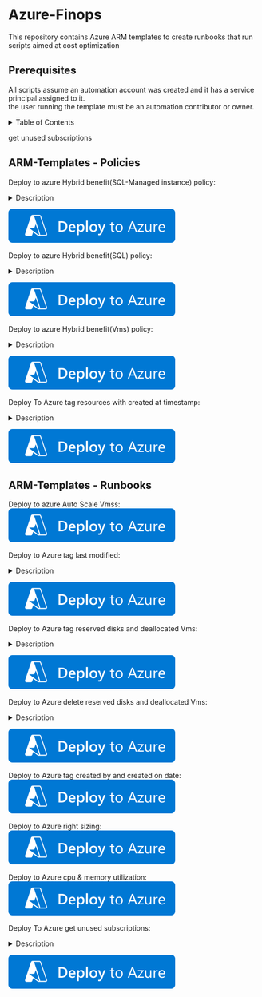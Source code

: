 # Azure-Finops
This repository contains Azure ARM templates to create runbooks that run scripts aimed at cost optimization

## Prerequisites 
  All scripts assume an automation account was created and it has a service principal assigned to it.  
  the user running the template must be an automation contributor or owner.



<!-- TABLE OF CONTENTS -->
<details>
  <summary>Table of Contents</summary>
  <ol>
    <li>
      <a href="#about-the-project">ARM-Templates - Policies</a>
      <ul>
        <li><a href="#built-with">Hybrid benefit(SQL-Managed instance)</a></li>
        <li><a href="#built-with">Hybrid benefit(SQL)</a></li>
        <li><a href="#built-with">Hybrid benefit(Vms)</a></li>
        <li><a href="#built-with">Tag resources with created at timestamp</a></li>
      </ul>
    </li>
    <li>
      <a href="#getting-started">ARM-Templates - Runbooks</a>
      <ul>
        <li><a href="#prerequisites">Auto Scale Vmss</a></li>
        <li><a href="#installation">Tag last modified</a></li>
        <li><a href="#installation">Tag reserved disks and deallocated Vms</a></li>
        <li><a href="#installation">Delete reserved disks and deallocated Vms</a></li>
        <li><a href="#installation">Right sizing(Vms)</a></li>
        <li><a href="#installation">Cpu & Memory Utilization(Vms)</a></li>
        <li><a href="#installation">Get Unused Subscriptions</a></li>
      </ul>
    </li>
  </ol>
</details>


get unused subscriptions
## ARM-Templates - Policies

 Deploy to azure Hybrid benefit(SQL-Managed instance) policy:
    <details>
    <summary>Description</summary>
    <ol>
    This template implement policy at management group scope to to force Hybrid benefit for Managed SQL instance.  
    </ol>
    </details>         

[![Deploy to azure Hybrid benefit(SQL-Managed instance)](https://raw.githubusercontent.com/Azure/azure-quickstart-templates/master/1-CONTRIBUTION-GUIDE/images/deploytoazure.svg?sanitize=true)](https://ms.portal.azure.com/?feature.customportal=false#create/Microsoft.Template/uri/https%3A%2F%2Fraw.githubusercontent.com%2FCloudHiro%2Fazure-finops%2fmain%2FARM_templates%2Fhybrid_benefit_SQL_managed_instance%2Fhybrid_benefit_SQL_managed_instance.json)

 Deploy to azure Hybrid benefit(SQL) policy:
    <details>
    <summary>Description</summary>
    <ol>
    This template implement policy at management group scope to to force Hybrid benefit for SQL Databases.  
    </ol>
    </details> 

[![Deploy to azure Hybrid benefit(SQL) policy](https://raw.githubusercontent.com/Azure/azure-quickstart-templates/master/1-CONTRIBUTION-GUIDE/images/deploytoazure.svg?sanitize=true)](https://ms.portal.azure.com/?feature.customportal=false#create/Microsoft.Template/uri/https%3A%2F%2Fraw.githubusercontent.com%2FCloudHiro%2Fazure-finops%2fmain%2FARM_templates%2Fhybrid_benefit_SQL%2Fhybrid_benefit_sql.json)


  Deploy to azure Hybrid benefit(Vms) policy:
    <details>
    <summary>Description</summary>
    <ol>
    This template implement policy at management group scope to to force Hybrid benefit for Vms and Vmss  
    </ol>
    </details>

[![Deploy to azure Hybrid benefit(Vms) policy](https://raw.githubusercontent.com/Azure/azure-quickstart-templates/master/1-CONTRIBUTION-GUIDE/images/deploytoazure.svg?sanitize=true)](https://ms.portal.azure.com/?feature.customportal=false#create/Microsoft.Template/uri/https%3A%2F%2Fraw.githubusercontent.com%2FCloudHiro%2Fazure-finops%2fmain%2FARM_templates%2Fhybrid_benefit_policy%2FARM_for_hybrid_benefit.json)

  Deploy To Azure tag resources with created at timestamp:
    <details>
    <summary>Description</summary>
    <ol>
    This template implement policy at management group scope to to force resources that are created with a tag name "Created_at" and tag value of the date he was created.
    </ol>
    </details>

[![Deploy To Azure find unused subscriptions](https://raw.githubusercontent.com/Azure/azure-quickstart-templates/master/1-CONTRIBUTION-GUIDE/images/deploytoazure.svg?sanitize=true)](https://ms.portal.azure.com/?feature.customportal=false#create/Microsoft.Template/uri/https%3A%2F%2Fraw.githubusercontent.com%2FCloudHiro%2Fazure-finops%2Fmain%2FARM_templates%2Ftag_created_at%2Ftag_create_at_arm.json)


## ARM-Templates - Runbooks

  Deploy to azure Auto Scale Vmss:            
    [![Deploy to azure Auto Scale Vmss](https://raw.githubusercontent.com/Azure/azure-quickstart-templates/master/1-CONTRIBUTION-GUIDE/images/deploytoazure.svg?sanitize=true)](https://ms.portal.azure.com/?feature.customportal=false#create/Microsoft.Template/uri/https%3A%2F%2Fraw.githubusercontent.com%2FCloudHiro%2Fazure-finops%2fmain%2FARM_templates%2Fauto_scale_vmss%2FarmTemplateAutoScaleVMSSRunbook.json)

  Deploy to Azure tag last modified:
<details>
  <summary>Description</summary>
  <ol>
This template implement a runbook  that look for Vms and Disks who got modified in the past two weeks and tag them with tag name "last_modified" with tag value of the Caller id.
  </ol>
</details>

[![Deploy To Azure tag last modified](https://raw.githubusercontent.com/Azure/azure-quickstart-templates/master/1-CONTRIBUTION-GUIDE/images/deploytoazure.svg?sanitize=true)](https://ms.portal.azure.com/?feature.customportal=false#create/Microsoft.Template/uri/https%3A%2F%2Fraw.githubusercontent.com%2FCloudHiro%2Fazure-finops%2Fmain%2FARM_templates%2Ftag_last_modified%2Ftag_last_modified_past2weeks_arm-template.json)

  Deploy to Azure tag reserved disks and deallocated Vms:  
<details>
  <summary>Description</summary>
  <ol>
This template implement a runbook  that look for Vms that in "deallocated/stopped" state over X days and tag them with tag "Candidate - DeleteMe" and all the disks with over X size related to the vm also with "Candidate - DeleteMe".
  </ol>
</details>

[![Deploy To Azure tag unattached disks and deallocated VMs](https://raw.githubusercontent.com/Azure/azure-quickstart-templates/master/1-CONTRIBUTION-GUIDE/images/deploytoazure.svg?sanitize=true)](https://ms.portal.azure.com/?feature.customportal=false#create/Microsoft.Template/uri/https%3A%2F%2Fraw.githubusercontent.com%2FCloudHiro%2Fazure-finops%2Fmain%2FARM_templates%2Ftag_unattached_disks_and_vms%2Ftag_unattached_disks_and_vms-ARM.json)


  Deploy to Azure delete reserved disks and deallocated Vms:  
<details>
  <summary>Description</summary>
  <ol>
This template implement a runbook  that look for vms and disks with tag "Candidate - DeleteMe" and delete them.
  </ol>
</details>

[![Deploy To Azure delete unattached disks and deallocated VMs](https://raw.githubusercontent.com/Azure/azure-quickstart-templates/master/1-CONTRIBUTION-GUIDE/images/deploytoazure.svg?sanitize=true)](https://ms.portal.azure.com/?feature.customportal=false#create/Microsoft.Template/uri/https%3A%2F%2Fraw.githubusercontent.com%2FCloudHiro%2Fazure-finops%2Fmain%2FARM_templates%2Fdelete_unattached_disks_and_vms%2Fdelete_unattched_disks_and_vms-ARM.json)


  Deploy to Azure tag created by and created on date:   
[![Deploy To Azure created by and created on date](https://raw.githubusercontent.com/Azure/azure-quickstart-templates/master/1-CONTRIBUTION-GUIDE/images/deploytoazure.svg?sanitize=true)](https://ms.portal.azure.com/?feature.customportal=false#create/Microsoft.Template/uri/https%3A%2F%2Fraw.githubusercontent.com%2FCloudHiro%2Fazure-finops%2Fmain%2FARM_templates%2Ftag_createdBy_createdOnDate%2Ftag_createdBy_createdOnDate_arm-template.json)

  Deploy to Azure right sizing:   
[![Deploy To Azure right_sizing](https://raw.githubusercontent.com/Azure/azure-quickstart-templates/master/1-CONTRIBUTION-GUIDE/images/deploytoazure.svg?sanitize=true)](https://ms.portal.azure.com/?feature.customportal=false#create/Microsoft.Template/uri/https%3A%2F%2Fraw.githubusercontent.com%2FCloudHiro%2Fazure-finops%2Fmain%2FARM_templates%2Fright_sizing%2Fright_sizing_arm-template.json)


  Deploy to Azure cpu & memory utilization:   
[![Deploy To Azure cpu & memory utilization](https://raw.githubusercontent.com/Azure/azure-quickstart-templates/master/1-CONTRIBUTION-GUIDE/images/deploytoazure.svg?sanitize=true)](https://ms.portal.azure.com/?feature.customportal=false#create/Microsoft.Template/uri/https%3A%2F%2Fraw.githubusercontent.com%2FCloudHiro%2Fazure-finops%2Fmain%2FARM_templates%2Fcpu_memory_utilization%2Fcpu_memory_utilization_arm-template.json)

  Deploy To Azure get unused subscriptions:  
<details>
  <summary>Description</summary>
  <ol>
This template implement a runbook script that loops over all the subscriptions and looks for activity logs of users with full user principal names and IP addresses to validate if the subscriptions have been in use in the time defined.
If unused subscriptions have been found the script exports them to a CSV file in the configured blobs accounts.
  </ol>
</details>

[![Deploy To Azure get unused subscriptions](https://raw.githubusercontent.com/Azure/azure-quickstart-templates/master/1-CONTRIBUTION-GUIDE/images/deploytoazure.svg?sanitize=true)](https://ms.portal.azure.com/?feature.customportal=false#create/Microsoft.Template/uri/https%3A%2F%2Fraw.githubusercontent.com%2FCloudHiro%2Fazure-finops%2Fmain%2FARM_templates%2Funused_subscriptions%2FGet-UnusedSubscriptions_arm_runbook.json)



<!-- Deploy to azure Multiple ARM Templates Policies(Hybrid Benefit SQL/Vm/Vmss/Managed-SQL + Created at tag):            
[![Deploy to azure Multiple ARM Templates Policies](https://raw.githubusercontent.com/Azure/azure-quickstart-templates/master/1-CONTRIBUTION-GUIDE/images/deploytoazure.svg?sanitize=true)](https://ms.portal.azure.com/?feature.customportal=false#create/Microsoft.Template/uri/https%3A%2F%2Fraw.githubusercontent.com%2FCloudHiro%2Fazure-finops%2fmain%2FARM_templates%2Fmultiple_arm_polices%2Fmultiple_arm_templates_policies.json) -->